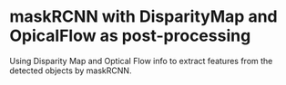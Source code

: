 # maskRCNN with DisparityMap and OpicalFlow as post-processing
Using Disparity Map and Optical Flow info to extract features from the detected objects by maskRCNN.
